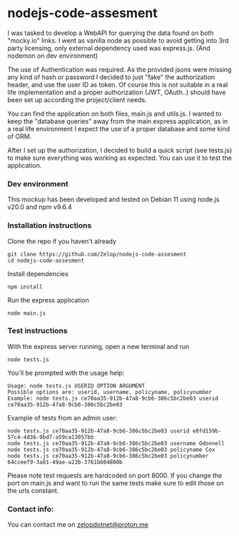 # nodejs-code-assesment

I was tasked to develop a WebAPI for querying the data found on both "mocky.io" links.
I went as vanilla node as possible to avoid getting into 3rd party licensing, only external dependency used was express.js. (And nodemon on dev environment)

The use of Authentication was required. As the provided jsons were missing any kind of hash or password I decided to just "fake" the authorization header, 
and use the user ID as token. Of course this is not suitable in a real life implementation and a proper authorization (JWT, OAuth..) should have been set up
according the project/client needs.

You can find the application on both files, main.js and utils.js. I wanted to keep the "database queries" away from the main express application, as in a
real life environment I expect the use of a proper database and some kind of ORM.

After I set up the authorization, I decided to build a quick script (see tests.js) to make sure everything was working as expected. You can use it to test the application.

### Dev environment
This mockup has been developed and tested on Debian 11 using node.js v20.0 and npm v9.6.4

### Installation instructions
Clone the repo if you haven't already
```
git clone https://github.com/Zelop/nodejs-code-assesment
cd nodejs-code-assesment
```

Install dependencies
```
npm install
```

Run the express application
```
node main.js
```

### Test instructions
With the express server running, open a new terminal and run
```
node tests.js
```

You'll be prompted with the usage help:
```
Usage: node tests.js USERID OPTION ARGUMENT
Possible options are: userid, username, policyname, policynumber         
Example: node tests.js ce70aa35-912b-47a8-9cb6-386c5bc2be03 userid ce70aa35-912b-47a8-9cb6-386c5bc2be03
```

Example of tests from an admin user:
```
node tests.js ce70aa35-912b-47a8-9cb6-386c5bc2be03 userid e8fd159b-57c4-4d36-9bd7-a59ca13057bb
node tests.js ce70aa35-912b-47a8-9cb6-386c5bc2be03 username Odonnell
node tests.js ce70aa35-912b-47a8-9cb6-386c5bc2be03 policyname Cox
node tests.js ce70aa35-912b-47a8-9cb6-386c5bc2be03 policynumber 64cceef9-3a01-49ae-a23b-3761b604800b
```

Please note test requests are hardcoded on port 8000. If you change the port on main.js and want to run the same tests make sure to edit those on the 
urls constant.

### Contact info:
You can contact me on zelopdotnet@proton.me